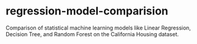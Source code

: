 # regression-model-comparision
Comparison of statistical machine learning models like Linear Regression, Decision Tree, and Random Forest on the California Housing dataset.
